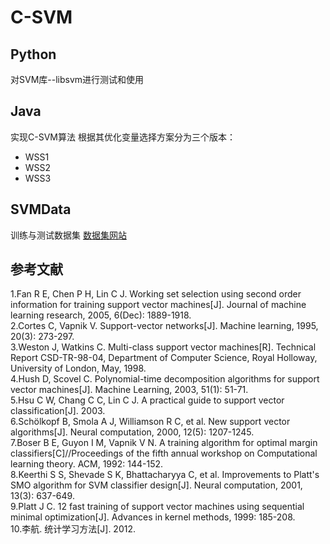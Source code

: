 # C-SVM

## Python
对SVM库--libsvm进行测试和使用

## Java
实现C-SVM算法
根据其优化变量选择方案分为三个版本：  
* WSS1  
* WSS2  
* WSS3  

## SVMData
训练与测试数据集
[数据集网站](https://www.csie.ntu.edu.tw/~cjlin/libsvmtools/datasets/)

## 参考文献
1.Fan R E, Chen P H, Lin C J. Working set selection using second order information for training support vector machines[J]. Journal of machine learning research, 2005, 6(Dec): 1889-1918.  
2.Cortes C, Vapnik V. Support-vector networks[J]. Machine learning, 1995, 20(3): 273-297.  
3.Weston J, Watkins C. Multi-class support vector machines[R]. Technical Report CSD-TR-98-04, Department of Computer Science, Royal Holloway, University of London, May, 1998.  
4.Hush D, Scovel C. Polynomial-time decomposition algorithms for support vector machines[J]. Machine Learning, 2003, 51(1): 51-71.  
5.Hsu C W, Chang C C, Lin C J. A practical guide to support vector classification[J]. 2003.  
6.Schölkopf B, Smola A J, Williamson R C, et al. New support vector algorithms[J]. Neural computation, 2000, 12(5): 1207-1245.  
7.Boser B E, Guyon I M, Vapnik V N. A training algorithm for optimal margin classifiers[C]//Proceedings of the fifth annual workshop on Computational learning theory. ACM, 1992: 144-152.  
8.Keerthi S S, Shevade S K, Bhattacharyya C, et al. Improvements to Platt's SMO algorithm for SVM classifier design[J]. Neural computation, 2001, 13(3): 637-649.  
9.Platt J C. 12 fast training of support vector machines using sequential minimal optimization[J]. Advances in kernel methods, 1999: 185-208.  
10.李航. 统计学习方法[J]. 2012.

